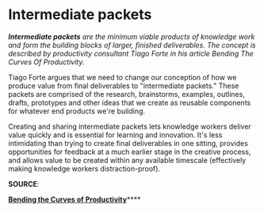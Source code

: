# Intermediate packets

_**Intermediate packets** are the minimum viable products of knowledge work and form the building blocks of larger, finished deliverables. The concept is described by productivity consultant Tiago Forte in his article Bending The Curves Of Productivity._ 

Tiago Forte argues that we need to change our conception of how we produce value from final deliverables to "intermediate packets." These packets are comprised of the research, brainstorms, examples, outlines, drafts, prototypes and other ideas that we create as reusable components for whatever end products we're building. 

Creating and sharing intermediate packets lets knowledge workers deliver value quickly and is essential for learning and innovation. It's less intimidating than trying to create final deliverables in one sitting, provides opportunities for feedback at a much earlier stage in the creative process, and allows value to be created within any available timescale \(effectively making knowledge workers distraction-proof\). 

**SOURCE**: 

[**Bending the Curves of Productivity**](https://medium.com/praxis-blog/bending-the-curves-of-productivity-25edb268672f)\*\*\*\*

